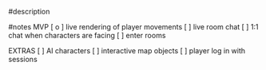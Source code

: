 #description

#notes
MVP
[ o ] live rendering of player movements
[  ] live room chat
[  ] 1:1 chat when characters are facing
[  ] enter rooms

EXTRAS
[  ] AI characters
[  ] interactive map objects
[  ] player log in with sessions
